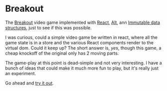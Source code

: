 # Breakout
The [Breakout](https://en.wikipedia.org/wiki/Breakout_%28video_game%29) video game
implemented with [React](https://facebook.github.io/react/), [Alt](http://alt.js.org/),
ann [Immutable data structures](https://facebook.github.io/immutable-js/), just to see if this was possible.

I was curious, could a simple video game be written in react, where all the
game state is in a store and the various React components render to the virtual dom.
Could it keep up?  The short answer is, _yes_, though this game, a cheap knockoff of
the original only has 2 moving parts.

The game-play at this point is dead-simple and not very interesting. I have
a bunch of ideas that could make
it much more fun to play, but it's really just an experiment.

Go ahead and [try it out](https://eschiebel.github.io/).
